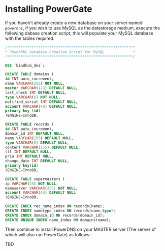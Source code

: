 Installing PowerGate
====================

If you haven't already create a new database on your server named ```powerdns```, if you wish to use MySQL as the datastorage medium, execute the following dabase creation script, this will populate your MySQL database with the tables required.

```sql
/**********************************************************
* PowerDNS Database Creation Script for MySQL             *
**********************************************************/

USE `bindhub_dns`;

CREATE TABLE domains (
id INT auto_increment,
name VARCHAR(255) NOT NULL,
master VARCHAR(128) DEFAULT NULL,
last_check INT DEFAULT NULL,
type VARCHAR(6) NOT NULL,
notified_serial INT DEFAULT NULL,
account VARCHAR(40) DEFAULT NULL,
primary key (id)
)ENGINE=InnoDB;

CREATE TABLE records (
id INT auto_increment,
domain_id INT DEFAULT NULL,
name VARCHAR(255) DEFAULT NULL,
type VARCHAR(6) DEFAULT NULL,
content VARCHAR(255) DEFAULT NULL,
ttl INT DEFAULT NULL,
prio INT DEFAULT NULL,
change_date INT DEFAULT NULL,
primary key(id)
)ENGINE=InnoDB;

CREATE TABLE supermasters (
ip VARCHAR(25) NOT NULL,
nameserver VARCHAR(255) NOT NULL,
account VARCHAR(40) DEFAULT NULL
)ENGINE=InnoDB;

CREATE INDEX rec_name_index ON records(name);
CREATE INDEX nametype_index ON records(name,type);
CREATE INDEX domain_id ON records(domain_id);
CREATE UNIQUE INDEX name_index ON domains(name);
```

Then continue to install PowerDNS on your MASTER server (The server of which will also run PowerGate) as follows:-

TBD